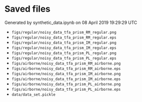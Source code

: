# Saved files 


Generated by synthetic_data.ipynb on 08 April 2019 19:29:29 UTC

*  `figs/regular/noisy_data_tfa_prism_RM_regular.png` 
*  `figs/regular/noisy_data_tfa_prism_RM_regular.eps` 
*  `figs/regular/noisy_data_tfa_prism_IM_regular.png` 
*  `figs/regular/noisy_data_tfa_prism_IM_regular.eps` 
*  `figs/regular/noisy_data_tfa_prism_PL_regular.png` 
*  `figs/regular/noisy_data_tfa_prism_PL_regular.eps` 
*  `figs/airborne/noisy_data_tfa_prism_RM_airborne.png` 
*  `figs/airborne/noisy_data_tfa_prism_RM_airborne.eps` 
*  `figs/airborne/noisy_data_tfa_prism_IM_airborne.png` 
*  `figs/airborne/noisy_data_tfa_prism_IM_airborne.eps` 
*  `figs/airborne/noisy_data_tfa_prism_PL_airborne.png` 
*  `figs/airborne/noisy_data_tfa_prism_PL_airborne.eps` 
*  `data/data_set.pickle` 
